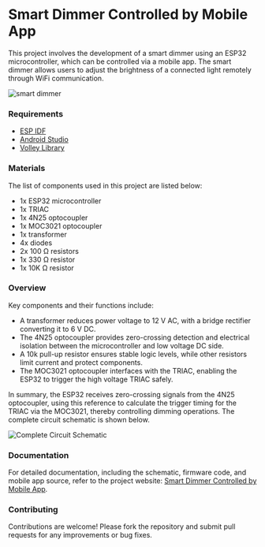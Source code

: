 # Smart Dimmer Controlled by Mobile App

This project involves the development of a smart dimmer using an ESP32 microcontroller, which can be controlled via a mobile app. The smart dimmer allows users to adjust the brightness of a connected light remotely through WiFi communication.

![smart dimmer](https://github.com/user-attachments/assets/ed4ebd4c-18c7-416c-ad27-3deb603a6050)

### Requirements
- [ESP IDF](https://docs.espressif.com/projects/esp-idf/en/stable/esp32/get-started/index.html)
- [Android Studio](https://developer.android.com/studio/)
- [Volley Library](https://github.com/google/volley)

### Materials

The list of components used in this project are listed below:

- 1x ESP32 microcontroller
- 1x TRIAC
- 1x 4N25 optocoupler
- 1x MOC3021 optocoupler
- 1x transformer
- 4x diodes
- 2x 100 Ω resistors
- 1x 330 Ω resistor
- 1x 10K Ω resistor

### Overview

Key components and their functions include:

- A transformer reduces power voltage to 12 V AC, with a bridge rectifier converting it to 6 V DC.
- The 4N25 optocoupler provides zero-crossing detection and electrical isolation between the microcontroller and low voltage DC side.
- A 10k pull-up resistor ensures stable logic levels, while other resistors limit current and protect components.
- The MOC3021 optocoupler interfaces with the TRIAC, enabling the ESP32 to trigger the high voltage TRIAC safely.

In summary, the ESP32 receives zero-crossing signals from the 4N25 optocoupler, using this reference to calculate the trigger timing for the TRIAC via the MOC3021, thereby controlling dimming operations. The complete circuit schematic is shown below.

![Complete Circuit Schematic](http://workabotic.com/public/images/smart-dimmer-controlled-by-mobile-app/complete_circuit_schematic.webp)


### Documentation

For detailed documentation, including the schematic, firmware code, and mobile app source, refer to the project website: [Smart Dimmer Controlled by Mobile App](http://workabotic.com/2024/smart-dimmer-controlled-by-mobile-app/).

### Contributing

Contributions are welcome! Please fork the repository and submit pull requests for any improvements or bug fixes.
